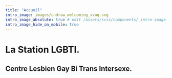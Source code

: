 ```yaml
---
title: "Accueil"
intro_image: images/undraw_welcoming_xvuq.svg
intro_image_absolute: true # edit /assets/scss/components/_intro-image.scss for full control
intro_image_hide_on_mobile: true
---
```


# La Station LGBTI.

## Centre Lesbien Gay Bi Trans Intersexe.
